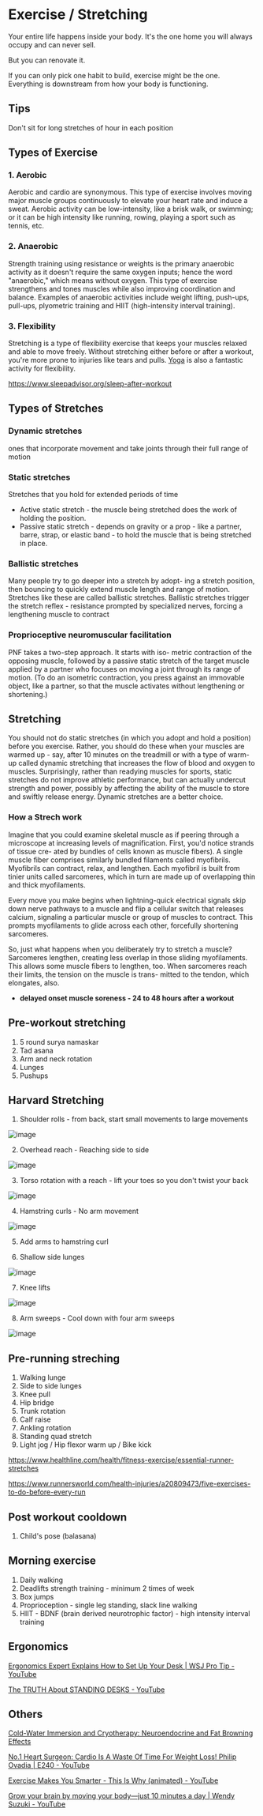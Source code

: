 # Exercise / Stretching

Your entire life happens inside your body. It's the one home you will always occupy and can never sell.

But you can renovate it.

If you can only pick one habit to build, exercise might be the one. Everything is downstream from how your body is functioning.

## Tips

Don't sit for long stretches of hour in each position

## Types of Exercise

### 1. Aerobic

Aerobic and cardio are synonymous. This type of exercise involves moving major muscle groups continuously to elevate your heart rate and induce a sweat. Aerobic activity can be low-intensity, like a brisk walk, or swimming; or it can be high intensity like running, rowing, playing a sport such as tennis, etc.

### 2. Anaerobic

Strength training using resistance or weights is the primary anaerobic activity as it doesn't require the same oxygen inputs; hence the word "anaerobic," which means without oxygen. This type of exercise strengthens and tones muscles while also improving coordination and balance. Examples of anaerobic activities include weight lifting, push-ups, pull-ups, plyometric training and HIIT (high-intensity interval training).

### 3. Flexibility

Stretching is a type of flexibility exercise that keeps your muscles relaxed and able to move freely. Without stretching either before or after a workout, you're more prone to injuries like tears and pulls. [Yoga](https://www.sleepadvisor.org/yoga-for-sleep/) is also a fantastic activity for flexibility.

https://www.sleepadvisor.org/sleep-after-workout

## Types of Stretches

### Dynamic stretches

ones that incorporate movement and take joints through their full range of motion

### Static stretches

Stretches that you hold for extended periods of time

- Active static stretch - the muscle being stretched does the work of holding the position.
- Passive static stretch - depends on gravity or a prop - like a partner, barre, strap, or elastic band - to hold the muscle that is being stretched in place.

### Ballistic stretches

Many people try to go deeper into a stretch by adopt- ing a stretch position, then bouncing to quickly extend muscle length and range of motion. Stretches like these are called ballistic stretches. Ballistic stretches trigger the stretch reflex - resistance prompted by specialized nerves, forcing a lengthening muscle to contract

### Proprioceptive neuromuscular facilitation

PNF takes a two-step approach. It starts with iso- metric contraction of the opposing muscle, followed by a passive static stretch of the target muscle applied by a partner who focuses on moving a joint through its range of motion. (To do an isometric contraction, you press against an immovable object, like a partner, so that the muscle activates without lengthening or shortening.)

## Stretching

You should not do static stretches (in which you adopt and hold a position) before you exercise. Rather, you should do these when your muscles are warmed up - say, after 10 minutes on the treadmill or with a type of warm-up called dynamic stretching that increases the flow of blood and oxygen to muscles. Surprisingly, rather than readying muscles for sports, static stretches do not improve athletic performance, but can actually undercut strength and power, possibly by affecting the ability of the muscle to store and swiftly release energy. Dynamic stretches are a better choice.

### How a Strech work

Imagine that you could examine skeletal muscle as if peering through a microscope at increasing levels of magnification. First, you'd notice strands of tissue cre- ated by bundles of cells known as muscle fibers). A single muscle fiber comprises similarly bundled filaments called myofibrils. Myofibrils can contract, relax, and lengthen. Each myofibril is built from tinier units called sarcomeres, which in turn are made up of overlapping thin and thick myofilaments.

Every move you make begins when lightning-quick electrical signals skip down nerve pathways to a muscle and flip a cellular switch that releases calcium, signaling a particular muscle or group of muscles to contract. This prompts myofilaments to glide across each other, forcefully shortening sarcomeres.

So, just what happens when you deliberately try to stretch a muscle? Sarcomeres lengthen, creating less overlap in those sliding myofilaments. This allows some muscle fibers to lengthen, too. When sarcomeres reach their limits, the tension on the muscle is trans- mitted to the tendon, which elongates, also.

- **delayed onset muscle soreness - 24 to 48 hours after a workout**

## Pre-workout stretching

1. 5 round surya namaskar
2. Tad asana
3. Arm and neck rotation
4. Lunges
5. Pushups

## Harvard Stretching

1. Shoulder rolls - from back, start small movements to large movements

![image](../../../media/Exercise-Stretching-image1.jpg)

2. Overhead reach - Reaching side to side

![image](../../../media/Exercise-Stretching-image2.jpg)

3. Torso rotation with a reach - lift your toes so you don't twist your back

![image](../../../media/Exercise-Stretching-image3.jpg)

4. Hamstring curls - No arm movement

![image](../../../media/Exercise-Stretching-image4.jpg)

5. Add arms to hamstring curl

6. Shallow side lunges

![image](../../../media/Exercise-Stretching-image5.jpg)

7. Knee lifts

![image](../../../media/Exercise-Stretching-image6.jpg)

8. Arm sweeps - Cool down with four arm sweeps

![image](../../../media/Exercise-Stretching-image7.jpg)

## Pre-running streching

1. Walking lunge
2. Side to side lunges
3. Knee pull
4. Hip bridge
5. Trunk rotation
6. Calf raise
7. Ankling rotation
8. Standing quad stretch
9. Light jog / Hip flexor warm up / Bike kick

https://www.healthline.com/health/fitness-exercise/essential-runner-stretches

https://www.runnersworld.com/health-injuries/a20809473/five-exercises-to-do-before-every-run

## Post workout cooldown

1. Child's pose (balasana)

## Morning exercise

1. Daily walking
2. Deadlifts strength training - minimum 2 times of week
3. Box jumps
4. Proprioception - single leg standing, slack line walking
5. HIIT - BDNF (brain derived neurotrophic factor) - high intensity interval training

## Ergonomics

[Ergonomics Expert Explains How to Set Up Your Desk | WSJ Pro Tip - YouTube](https://www.youtube.com/watch?v=F8_ME4VwTiw)

[The TRUTH About STANDING DESKS - YouTube](https://www.youtube.com/watch?v=yhkigA368mE)

## Others

[Cold-Water Immersion and Cryotherapy: Neuroendocrine and Fat Browning Effects](https://www.youtube.com/watch?v=XaLd5w6zF7A)

[No.1 Heart Surgeon: Cardio Is A Waste Of Time For Weight Loss! Philip Ovadia | E240 - YouTube](https://www.youtube.com/watch?v=V7a8X8AB8yU)

[Exercise Makes You Smarter - This Is Why (animated) - YouTube](https://www.youtube.com/watch?v=D4UKd1iOUeo)

[Grow your brain by moving your body—just 10 minutes a day | Wendy Suzuki - YouTube](https://www.youtube.com/watch?v=vlDUW9f8wIs)
